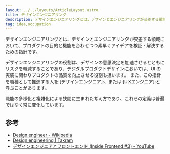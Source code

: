 ```yaml
---
layout: ../../layouts/ArticleLayout.astro
title: デザインエンジニアリング
description: デザインエンジニアリングとは、デザインとエンジニアリングが交差する領域における課題解決の指針です。
tag: idea,occupation
---
```


デザインエンジニアリングとは、デザインとエンジニアリングが交差する領域において、プロダクトの目的と機能を合わせつつ素早くアイデアを検証・解決するための指針です。

デザインエンジニアリングの役割は、デザインの意思決定を加速させるとともにリスクを軽減することであり、デジタルプロダクトデザインにおいては、UI の実装に関わりプロダクトの品質を向上させる役割も担います。
また、この指針を職種として推進する人を:[デザインエンジニア]:、または:[UXエンジニア]:と呼ぶことがあります。

職能の多様化と複雑化による狭間に生まれた考え方であり、これらの定義は普遍ではなく常に変化しています。

## 参考

- [Design engineer - Wikipedia](https://en.wikipedia.org/wiki/Design_engineer)
- [Design engineering | Takram](https://ja.takram.com/careers/design-engineering)
- [デザインエンジニアとフロントエンド (Inside Frontend \#3) - YouTube](https://www.youtube.com/watch?v=wK9Y7bz2crQ)
